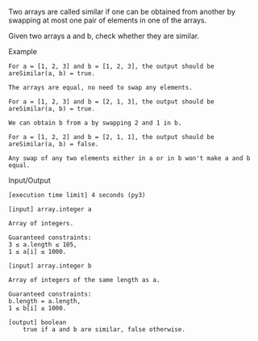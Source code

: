 Two arrays are called similar if one can be obtained from another by swapping at most one pair of elements in one of the arrays.

Given two arrays a and b, check whether they are similar.

Example

    For a = [1, 2, 3] and b = [1, 2, 3], the output should be
    areSimilar(a, b) = true.

    The arrays are equal, no need to swap any elements.

    For a = [1, 2, 3] and b = [2, 1, 3], the output should be
    areSimilar(a, b) = true.

    We can obtain b from a by swapping 2 and 1 in b.

    For a = [1, 2, 2] and b = [2, 1, 1], the output should be
    areSimilar(a, b) = false.

    Any swap of any two elements either in a or in b won't make a and b equal.

Input/Output

    [execution time limit] 4 seconds (py3)

    [input] array.integer a

    Array of integers.

    Guaranteed constraints:
    3 ≤ a.length ≤ 105,
    1 ≤ a[i] ≤ 1000.

    [input] array.integer b

    Array of integers of the same length as a.

    Guaranteed constraints:
    b.length = a.length,
    1 ≤ b[i] ≤ 1000.

    [output] boolean
        true if a and b are similar, false otherwise.
